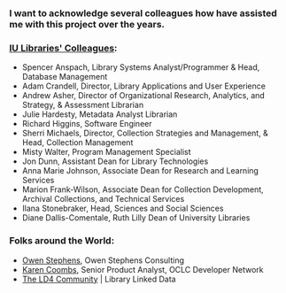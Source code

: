 ### I want to acknowledge several colleagues how have assisted me with this project over the years.  

### [IU Libraries' Colleagues](https://libraries.indiana.edu/team):  
- Spencer Anspach, Library Systems Analyst/Programmer & Head, Database Management  
- Adam Crandell, Director, Library Applications and User Experience
- Andrew Asher, Director of Organizational Research, Analytics, and Strategy, & Assessment Librarian
- Julie Hardesty, Metadata Analyst Librarian
- Richard Higgins, Software Engineer
- Sherri Michaels, Director, Collection Strategies and Management, & Head, Collection Management
- Misty Walter, Program Management Specialist  
- Jon Dunn, Assistant Dean for Library Technologies  
- Anna Marie Johnson, Associate Dean for Research and Learning Services
- Marion Frank-Wilson, Associate Dean for Collection Development, Archival Collections, and Technical Services
- Ilana Stonebraker, Head, Sciences and Social Sciences
- Diane Dallis-Comentale, Ruth Lilly Dean of University Libraries 

### Folks around the World:  
- [Owen Stephens](https://github.com/ostephens), Owen Stephens Consulting
- [Karen Coombs](https://blog.oclc.org/next/author/karen-coombs/), Senior Product Analyst, OCLC Developer Network
- [The LD4 Community](https://sites.google.com/stanford.edu/ld4-community-site/home) | Library Linked Data
